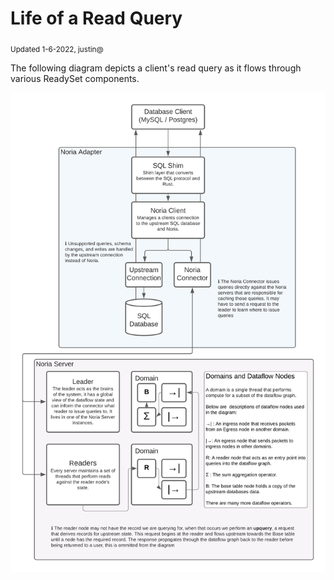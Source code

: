 # Life of a Read Query
<sub>Updated 1-6-2022, justin@</sub>

The following diagram depicts a client's read query as it flows through various ReadySet components.

![Life of a Read Query](./images/life-of-a-read-query.png)

